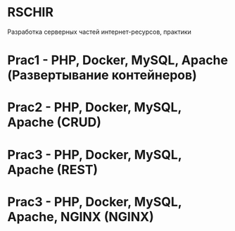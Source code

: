 # RSCHIR
Разработка серверных частей интернет-ресурсов, практики
# Prac1 - PHP, Docker, MySQL, Apache (Развертывание контейнеров)
# Prac2 - PHP, Docker, MySQL, Apache (CRUD)
# Prac3 - PHP, Docker, MySQL, Apache (REST)
# Prac3 - PHP, Docker, MySQL, Apache, NGINX (NGINX)
